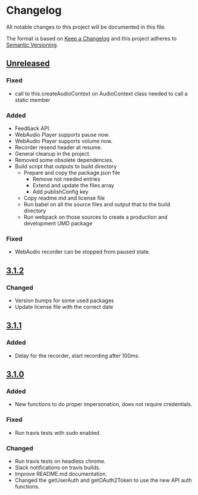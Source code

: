 # Changelog

All notable changes to this project will be documented in this file.

The format is based on [Keep a Changelog](http://keepachangelog.com)
and this project adheres to [Semantic Versioning](http://semver.org).

## [Unreleased]

### Fixed

- call to this.createAudioContext on AudioContext class needed to call a static member

### Added

- Feedback API.
- WebAudio Player supports pause now.
- WebAudio Player supports volume now.
- Recorder resend header at resume.
- General cleanup in the project.
- Removed some obsolete dependencies.
- Build script that outputs to build directory
  - Prepare and copy the package.json file
    - Remove not needed entries
    - Extend and update the files array
    - Add publishConfig key
  - Copy readme.md and license file
  - Run babel on all the source files and output that to the build directory
  - Run webpack on those sources to create a production and development UMD package

### Fixed

- WebAudio recorder can be stopped from paused state.

## [3.1.2]

### Changed

- Version bumps for some used packages
- Update license file with the correct date

## [3.1.1]

### Added

- Delay for the recorder, start recording after 100ms.

## [3.1.0]

### Added

- New functions to do proper impersonation, does not require credentials.

### Fixed

- Run travis tests with sudo enabled.

### Changed

- Run travis tests on headless chrome.
- Slack notifications on travis builds.
- Improve README.md documentation.
- Changed the getUserAuth and getOAuth2Token to use the new API auth functions.


[Unreleased]: https://github.com/itslanguage/itslanguage-js/compare/v3.1.2...next
[3.1.2]: https://github.com/itslanguage/itslanguage-js/compare/v3.1.1...v3.1.2
[3.1.1]: https://github.com/itslanguage/itslanguage-js/compare/v3.1.0...v3.1.1
[3.1.0]: https://github.com/itslanguage/itslanguage-js/compare/v3.0.1...v3.1.0
